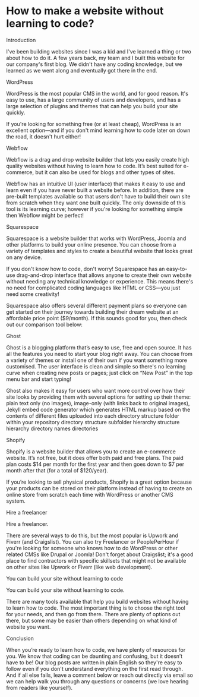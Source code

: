 # How to make a website without learning to code?

Introduction

I've been building websites since I was a kid and I've learned a thing or two about how to do it. A few years back, my team and I built this website for our company's first blog. We didn't have any coding knowledge, but we learned as we went along and eventually got there in the end.

WordPress

WordPress is the most popular CMS in the world, and for good reason. It's easy to use, has a large community of users and developers, and has a large selection of plugins and themes that can help you build your site quickly.

If you're looking for something free (or at least cheap), WordPress is an excellent option—and if you don't mind learning how to code later on down the road, it doesn't hurt either!

Webflow

Webflow is a drag and drop website builder that lets you easily create high quality websites without having to learn how to code. It’s best suited for e-commerce, but it can also be used for blogs and other types of sites.

Webflow has an intuitive UI (user interface) that makes it easy to use and learn even if you have never built a website before. In addition, there are pre-built templates available so that users don't have to build their own site from scratch when they want one built quickly. The only downside of this tool is its learning curve; however if you're looking for something simple then Webflow might be perfect!

Squarespace

Squarespace is a website builder that works with WordPress, Joomla and other platforms to build your online presence. You can choose from a variety of templates and styles to create a beautiful website that looks great on any device.

If you don't know how to code, don't worry! Squarespace has an easy-to-use drag-and-drop interface that allows anyone to create their own website without needing any technical knowledge or experience. This means there's no need for complicated coding languages like HTML or CSS—you just need some creativity!

Squarespace also offers several different payment plans so everyone can get started on their journey towards building their dream website at an affordable price point ($9/month). If this sounds good for you, then check out our comparison tool below:

Ghost

Ghost is a blogging platform that’s easy to use, free and open source. It has all the features you need to start your blog right away. You can choose from a variety of themes or install one of their own if you want something more customised. The user interface is clean and simple so there's no learning curve when creating new posts or pages; just click on “New Post” in the top menu bar and start typing!

Ghost also makes it easy for users who want more control over how their site looks by providing them with several options for setting up their theme: plain text only (no images), image-only (with links back to original images), Jekyll embed code generator which generates HTML markup based on the contents of different files uploaded into each directory structure folder within your repository directory structure subfolder hierarchy structure hierarchy directory names directories

Shopify

Shopify is a website builder that allows you to create an e-commerce website. It’s not free, but it does offer both paid and free plans. The paid plan costs $14 per month for the first year and then goes down to $7 per month after that (for a total of $120/year).

If you’re looking to sell physical products, Shopify is a great option because your products can be stored on their platform instead of having to create an online store from scratch each time with WordPress or another CMS system.

Hire a freelancer

Hire a freelancer.

There are several ways to do this, but the most popular is Upwork and Fiverr (and Craigslist). You can also try Freelancer or PeoplePerHour if you're looking for someone who knows how to do WordPress or other related CMSs like Drupal or Joomla! Don't forget about Craigslist; it's a good place to find contractors with specific skillsets that might not be available on other sites like Upwork or Fiverr (like web development).

You can build your site without learning to code

You can build your site without learning to code.

There are many tools available that help you build websites without having to learn how to code. The most important thing is to choose the right tool for your needs, and then go from there. There are plenty of options out there, but some may be easier than others depending on what kind of website you want.

Conclusion

When you’re ready to learn how to code, we have plenty of resources for you. We know that coding can be daunting and confusing, but it doesn’t have to be! Our blog posts are written in plain English so they're easy to follow even if you don't understand everything on the first read through. And if all else fails, leave a comment below or reach out directly via email so we can help walk you through any questions or concerns (we love hearing from readers like yourself).